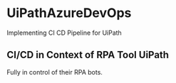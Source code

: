 # UiPathAzureDevOps
Implementing  CI CD Pipeline for UiPath

## CI/CD in Context of RPA Tool UiPath
Fully in control of their RPA bots.
